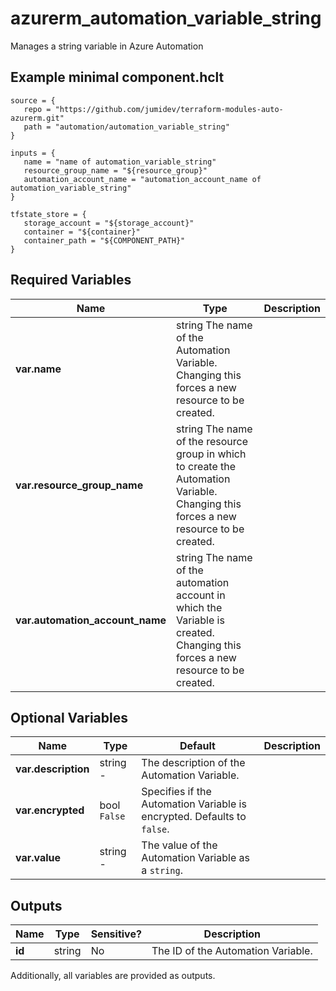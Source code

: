 # azurerm_automation_variable_string

Manages a string variable in Azure Automation

## Example minimal component.hclt

```hcl
source = {
   repo = "https://github.com/jumidev/terraform-modules-auto-azurerm.git" 
   path = "automation/automation_variable_string" 
}

inputs = {
   name = "name of automation_variable_string" 
   resource_group_name = "${resource_group}" 
   automation_account_name = "automation_account_name of automation_variable_string" 
}

tfstate_store = {
   storage_account = "${storage_account}" 
   container = "${container}" 
   container_path = "${COMPONENT_PATH}" 
}

```

## Required Variables

| Name | Type |  Description |
| ---- | --------- |  ----------- |
| **var.name** | string  The name of the Automation Variable. Changing this forces a new resource to be created. | 
| **var.resource_group_name** | string  The name of the resource group in which to create the Automation Variable. Changing this forces a new resource to be created. | 
| **var.automation_account_name** | string  The name of the automation account in which the Variable is created. Changing this forces a new resource to be created. | 

## Optional Variables

| Name | Type |  Default  |  Description |
| ---- | --------- |  ----------- | ----------- |
| **var.description** | string  -  |  The description of the Automation Variable. | 
| **var.encrypted** | bool  `False`  |  Specifies if the Automation Variable is encrypted. Defaults to `false`. | 
| **var.value** | string  -  |  The value of the Automation Variable as a `string`. | 



## Outputs

| Name | Type | Sensitive? | Description |
| ---- | ---- | --------- | --------- |
| **id** | string | No  | The ID of the Automation Variable. | 

Additionally, all variables are provided as outputs.

